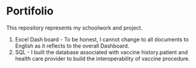 # Portifolio
This repository represents my schoolwork and project.
1. Excel Dash board - To be honest, I cannot change to all documents to English as it reflects to the overall Dashboard.
2. SQL - I built the database associated with vaccine history.patient and health care provider to build the interoperability of vaccine procedure.
